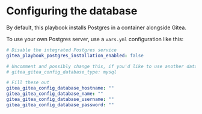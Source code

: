 # Configuring the database

By default, this playbook installs Postgres in a container alongside Gitea.

To use your own Postgres server, use a `vars.yml` configuration like this:

```yaml
# Disable the integrated Postgres service
gitea_playbook_postgres_installation_enabled: false

# Uncomment and possibly change this, if you'd like to use another database engine.
# gitea_gitea_config_database_type: mysql

# Fill these out
gitea_gitea_config_database_hostname: ""
gitea_gitea_config_database_name: ""
gitea_gitea_config_database_username: ""
gitea_gitea_config_database_password: ""
```
